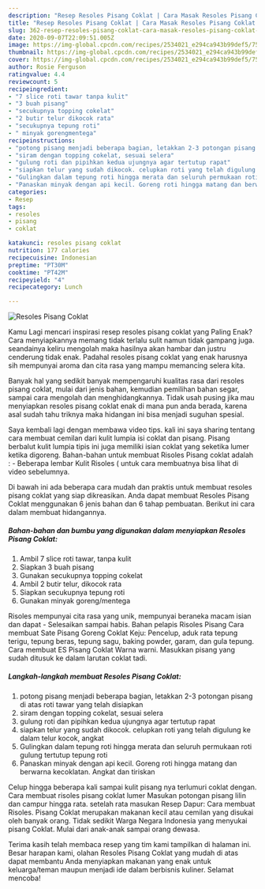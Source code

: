 ```yaml
---
description: "Resep Resoles Pisang Coklat | Cara Masak Resoles Pisang Coklat Yang Sedap"
title: "Resep Resoles Pisang Coklat | Cara Masak Resoles Pisang Coklat Yang Sedap"
slug: 362-resep-resoles-pisang-coklat-cara-masak-resoles-pisang-coklat-yang-sedap
date: 2020-09-07T22:09:51.005Z
image: https://img-global.cpcdn.com/recipes/2534021_e294ca943b99def5/751x532cq70/resoles-pisang-coklat-foto-resep-utama.jpg
thumbnail: https://img-global.cpcdn.com/recipes/2534021_e294ca943b99def5/751x532cq70/resoles-pisang-coklat-foto-resep-utama.jpg
cover: https://img-global.cpcdn.com/recipes/2534021_e294ca943b99def5/751x532cq70/resoles-pisang-coklat-foto-resep-utama.jpg
author: Rosie Ferguson
ratingvalue: 4.4
reviewcount: 5
recipeingredient:
- "7 slice roti tawar tanpa kulit"
- "3 buah pisang"
- "secukupnya topping cokelat"
- "2 butir telur dikocok rata"
- "secukupnya tepung roti"
- " minyak gorengmentega"
recipeinstructions:
- "potong pisang menjadi beberapa bagian, letakkan 2-3 potongan pisang di atas roti tawar yang telah disiapkan"
- "siram dengan topping cokelat, sesuai selera"
- "gulung roti dan pipihkan kedua ujungnya agar tertutup rapat"
- "siapkan telur yang sudah dikocok. celupkan roti yang telah digulung ke dalam telur kocok, angkat"
- "Gulingkan dalam tepung roti hingga merata dan seluruh permukaan roti gulung tertutup tepung roti"
- "Panaskan minyak dengan api kecil. Goreng roti hingga matang dan berwarna kecoklatan. Angkat dan tiriskan"
categories:
- Resep
tags:
- resoles
- pisang
- coklat

katakunci: resoles pisang coklat 
nutrition: 177 calories
recipecuisine: Indonesian
preptime: "PT30M"
cooktime: "PT42M"
recipeyield: "4"
recipecategory: Lunch

---
```



![Resoles Pisang Coklat](https://img-global.cpcdn.com/recipes/2534021_e294ca943b99def5/751x532cq70/resoles-pisang-coklat-foto-resep-utama.jpg)

Kamu Lagi mencari inspirasi resep resoles pisang coklat yang Paling Enak? Cara menyiapkannya memang tidak terlalu sulit namun tidak gampang juga. seandainya keliru mengolah maka hasilnya akan hambar dan justru cenderung tidak enak. Padahal resoles pisang coklat yang enak harusnya sih mempunyai aroma dan cita rasa yang mampu memancing selera kita.

Banyak hal yang sedikit banyak mempengaruhi kualitas rasa dari resoles pisang coklat, mulai dari jenis bahan, kemudian pemilihan bahan segar, sampai cara mengolah dan menghidangkannya. Tidak usah pusing jika mau menyiapkan resoles pisang coklat enak di mana pun anda berada, karena asal sudah tahu triknya maka hidangan ini bisa menjadi suguhan spesial.

Saya kembali lagi dengan membawa video tips. kali ini saya sharing tentang cara membuat cemilan dari kulit lumpia isi coklat dan pisang. Pisang berbalut kulit lumpia tipis ini juga memiliki isian coklat yang seketika lumer ketika digoreng. Bahan-bahan untuk membuat Risoles Pisang coklat adalah : - Beberapa lembar Kulit Risoles ( untuk cara membuatnya bisa lihat di video sebelumnya.


Di bawah ini ada beberapa cara mudah dan praktis untuk membuat resoles pisang coklat yang siap dikreasikan. Anda dapat membuat Resoles Pisang Coklat menggunakan 6 jenis bahan dan 6 tahap pembuatan. Berikut ini cara dalam membuat hidangannya.

<!--inarticleads1-->

##### Bahan-bahan dan bumbu yang digunakan dalam menyiapkan Resoles Pisang Coklat:

1. Ambil 7 slice roti tawar, tanpa kulit
1. Siapkan 3 buah pisang
1. Gunakan secukupnya topping cokelat
1. Ambil 2 butir telur, dikocok rata
1. Siapkan secukupnya tepung roti
1. Gunakan  minyak goreng/mentega


Risoles mempunyai cita rasa yang unik, mempunyai beraneka macam isian dan dapat - Selesaikan sampai habis. Bahan pelapis Risoles Pisang Cara membuat Sate Pisang Goreng Coklat Keju: Pencelup, aduk rata tepung terigu, tepung beras, tepung sagu, baking powder, garam, dan gula tepung. Cara membuat ES Pisang Coklat Warna warni. Masukkan pisang yang sudah ditusuk ke dalam larutan coklat tadi. 

<!--inarticleads2-->

##### Langkah-langkah membuat Resoles Pisang Coklat:

1. potong pisang menjadi beberapa bagian, letakkan 2-3 potongan pisang di atas roti tawar yang telah disiapkan
1. siram dengan topping cokelat, sesuai selera
1. gulung roti dan pipihkan kedua ujungnya agar tertutup rapat
1. siapkan telur yang sudah dikocok. celupkan roti yang telah digulung ke dalam telur kocok, angkat
1. Gulingkan dalam tepung roti hingga merata dan seluruh permukaan roti gulung tertutup tepung roti
1. Panaskan minyak dengan api kecil. Goreng roti hingga matang dan berwarna kecoklatan. Angkat dan tiriskan


Celup hingga beberapa kali sampai kulit pisang nya terlumuri coklat dengan. Cara membuat risoles pisang coklat lumer Masukan potongan pisang lilin dan campur hingga rata. setelah rata masukan Resep Dapur: Cara membuat Risoles. Pisang Coklat merupakan makanan kecil atau cemilan yang disukai oleh banyak orang. Tidak sedikit Warga Negara Indonesia yang menyukai pisang Coklat. Mulai dari anak-anak sampai orang dewasa. 

Terima kasih telah membaca resep yang tim kami tampilkan di halaman ini. Besar harapan kami, olahan Resoles Pisang Coklat yang mudah di atas dapat membantu Anda menyiapkan makanan yang enak untuk keluarga/teman maupun menjadi ide dalam berbisnis kuliner. Selamat mencoba!
